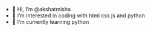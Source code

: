 - 👋 Hi, I’m @akshatmisha
- 👀 I’m interested in coding with html css js and python
- 🌱 I’m currently learning  python
<!---
akshatmisha/akshatmisha is a ✨ special ✨ repository because its `README.md` (this file) appears on your GitHub profile.
You can click the Preview link to take a look at your changes.
--->
